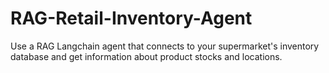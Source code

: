 # RAG-Retail-Inventory-Agent
Use a RAG Langchain agent that connects to your supermarket's inventory database and get information about product stocks and locations.
